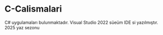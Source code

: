 # C-Calismalari
C# uygulamaları bulunmaktadır. Visual Studio 2022 süeüm IDE si yazılmıştır. 2025 yaz sezonu
